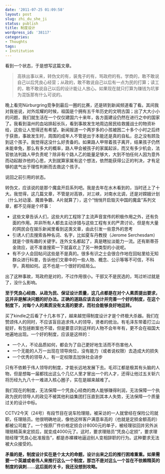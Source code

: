 ```yaml
---
date: '2011-07-25 01:09:58'
layout: post
slug: zhi_du_she_ji
status: publish
title: 制度设计
wordpress_id: '38117'
categories:
- Thoughts
tags:
- Institution
---
```


看到一个状态，于是想写这篇文章。

> 高铁出事以来，转伪文的有，装鬼子的有，骂政府的有。学商的，敢不敢说自己以后凭良心经营；从政的，敢不敢说自己以后有一点为民的打算；读工的，敢不敢说自己以后的设计能让人放心。如果现在就只打算为赚钱为坑爹为混饭那有什么可说的。

晚上看完Nürburgring竞争到最后一圈的比赛，还是转到新闻频道看了看。其间我对我爸说，对外炫耀的时候，祖国是个拥有五千年历史的文明古国；出了大大小小的问题，我们就生活在一个仅仅建国六十来年，各方面建设仍然在进行之中的国家了。我看到温州的血站排起长队，看到事故发生地周边居民给救援战士的物资补给，这些让人觉得还有希望。新闻报道一个两岁多的小孩被困二十多个小时之后终于获救，事故发生时，周围的成年人不管是出于本能还是真的自私，总之没有顾及到这个孩子。我觉得这没什么好责备的。如果路人甲带着孩子离开，结果孩子仍然未能幸免，那么有多大的概率，路人甲会被孩子的家属起诉，而又有多少机会，法官依法判路人甲负责呢？除非有个路人乙的能量足够大，大到不怕任何人因为意外而动起敲诈他的心思，大到就算家属有这个想法，依然能获得公正的判决，才有足够的底气出于理性判断而去救这个孩子。

说回之前引用的状态。

转伪文，应该说的是那个魔盒开启系列吧。我是去年在水木看到的，当时还上了十大。我觉得，这几篇文章，不管是对高铁，对三峡，对南水北调，还是对嫦娥计划（什么对动漫、魔兽争霸、A片就算了），这个“悄悄开启毁灭中国的魔盒”系列文章，都不见得是个坏事：

  * 这些文章告诉人们，这些大的工程除了主流声音宣传的积极作用之外，还有负面的作用。并非所有人都去主动涉猎与这些工程有关的严肃讨论，但是有大量的网民会在娱乐新闻里看到这类文章，由此引发一些意外的思考
  * 引诱人们去搜索各种名词、名字，比如夏车丹教授（Jerome Serchesdam）就是个很有趣的关键字。连外文名都起了，真是瞎扯淡能力一流。还有斯蒂芬金效应，说不准谁搜索一下就喜欢上了另一种类型的小说呢。
  * 有不少人会回帖问这些是不是真的。很多有识之士会很合作地在回帖里给无知群众进行科普，告诉他们文章中的一些人物、概念、公示等等不可信，不科学，真相如何。这不也是一个很好的结局么。

出了这种事故，骂政府是对的，不过作用很小。干部又不是民选的，骂过听过就是了，没什么影响。

**至于凭良心经商、从政为民、保证设计质量，这几点都是在对个人素质提出要求，这并非是解决问题的好办法。正确的道路应该去设计并完善一个好的制度，在这个制度下，对每个人的素质没有太高的要求，而社会能够良好地运转。**

买了kindle之后看了十几本书了，越来越觉得制度设计才是个终极大杀器。我们在赞颂伟人的同时，不应该盲目追求伟人的领导，贤者的统治。有毛泽东带着打江山挺好，有包拯断案也不错，但是要意识到这样的人物不会年年有，更不会在祖国大地遍地出现。一个好的制度，应该是这样的：

  * 一个人，不论品质如何，都会为了自己更好地生活而不伤害他人
  * 一个无能的人万一出现在领导岗位，没有能力（或者说权限）去造成大的损失
  * 一个优秀的领导人，有一定权限去加快社会进步

只有不依赖于伟人领导的制度，才能长远地发展下去。毛邓江都是极其有头脑的人物，但是想每一届都找出这么个几亿人里才冒出一个的人才，还得让他过五关斩六将历经九九八十一难进入核心圈子，实在是越来越难了。

我们现在的制度，无法保障一个凭良心经商的商人能够赚得利润，无法保障一个执政为民的领导人的政见不被其他利益集团打压直到其本人失势，无法保障一个质量过关的设计中标。

CCTV2今天（24号）有段节目在说车险理赔，被采访的一人就曾经在保险公司就职，任理赔员。他很明确地说，像他这样客户满意率高的（也就是定损金额高的）都被公司裁了。一个按原厂件价格定损合计8000元的单子，被经理驳回并另外派理赔精英来定损后，就变成4000元了。这时，要求理赔员“凭良心定损”，要求理赔经理“凭良心批准报告”，都是赤裸裸地逼迫别人变相辞职的行为。这种要求无法被大众接受的。

**矛盾的是，制度设计实在是个太大的命题，设计出来之后的推行困难重重。如果需要一个英雄或者伟人来推行这么一个制度，那岂不是对这么一个旨在不依赖精英的制度的讽刺……这后面的关卡，我还没想到攻略。**
